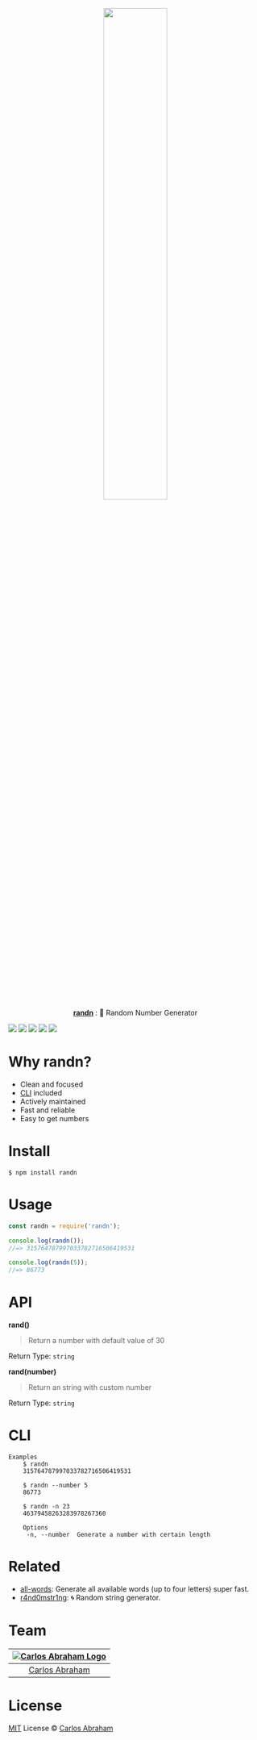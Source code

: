 <p align="center">
	<a href="https://www.npmjs.com/package/randn"><img src="https://cdn.abraham.gq/projects/randn/randn.png" width="50%"></a>
	<br>
	<br>
	<br>
	<a href="https://www.npmjs.com/package/randn"><b>randn</b></a>
	: 🔢 Random Number Generator
</p>

<p align="left">
	<a href="https://travis-ci.org/abranhe/randn"><img src="https://img.shields.io/travis/abranhe/randn.svg?logo=travis" /></a>
	<a href="https://github.com/abranhe"><img src="https://abranhe.com/badge.svg"></a>
	<a href="https://cash.me/$abranhe"><img src="https://cdn.abraham.gq/badges/cash-me.svg"></a>
	<a href="https://www.patreon.com/abranhe"><img src="https://cdn.abraham.gq/badges/patreon.svg" /></a>
	<a href="https://github.com/abranhe/randn/blob/master/LICENSE"><img src="https://img.shields.io/github/license/abranhe/randn.svg" /></a>
</p>

# Why randn?

- Clean and focused
- [CLI](#cli) included
- Actively maintained
- Fast and reliable
- Easy to get numbers

# Install

```
$ npm install randn
```

# Usage

```js
const randn = require('randn');

console.log(randn());
//=> 315764787997033782716506419531

console.log(randn(5));
//=> 86773
```

# API

**rand()**

> Return a number with default value of 30

Return Type: `string`

**rand(number)**

> Return an string with custom number

Return Type: `string`

# CLI

```
Examples
	$ randn
	315764787997033782716506419531

	$ randn --number 5
	86773

	$ randn -n 23
	46379458263283978267360

	Options
	 -n, --number  Generate a number with certain length
```

# Related

-  [all-words](https://github.com/abranhe/all-words): Generate all available words (up to four letters) super fast.
-  [r4nd0mstr1ng](https://github.com/abranhe/r4nd0mstr1ng): 🌀 Random string generator.

# Team

|[![Carlos Abraham Logo](https://avatars3.githubusercontent.com/u/21347264?s=50&v=4)](https://19cah.com)|
| :-: |
| [Carlos Abraham](https://github.com/abranhe) |

# License

[MIT](https://github.com/abranhe/randn/blob/master/LICENSE) License © [Carlos Abraham](https://github.com/abranhe/)
